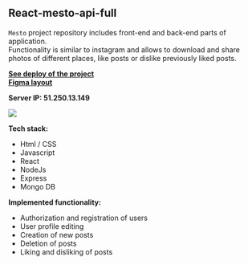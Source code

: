 ## React-mesto-api-full  

`Mesto` project repository includes front-end and back-end parts of application.  
Functionality is similar to instagram and allows to download and share photos of different places, like posts or dislike previously liked posts.

**[See deploy of the project](https://mesto.sensi.nomoredomains.rocks)**  
**[Figma layout](https://www.figma.com/file/crdG0H4KMEK8C3P7KDSoPq/Diploma_Sensi)**  

**Server IP: 51.250.13.149**

![](frontend/public/mesto-react_preview_640px.gif)

**Tech stack:**  
- Html / CSS
- Javascript
- React
- NodeJs
- Express
- Mongo DB

**Implemented functionality:** 
- Authorization and registration of users
- User profile editing
- Creation of new posts
- Deletion of posts
- Liking and disliking of posts
